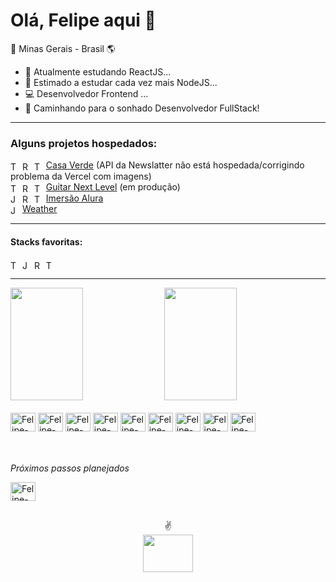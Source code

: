 # Olá, Felipe aqui 👋

🧀 Minas Gerais - Brasil 🌎

- 🌱 Atualmente estudando ReactJS...
- 💭 Estimado a estudar cada vez mais NodeJS...
- 💻 Desenvolvedor Frontend ...
- 👣 Caminhando para o sonhado Desenvolvedor FullStack!
- --
<h3>Alguns projetos hospedados:</h3>
<div>
  <img align="center" alt="TypeScript" height="15" width="15" src="https://cdn.jsdelivr.net/gh/devicons/devicon/icons/typescript/typescript-original.svg"/>
  <img align="center" alt="React" height="15" width="15" src="https://cdn.jsdelivr.net/gh/devicons/devicon/icons/react/react-original.svg"/>
  <img align="center" alt="Tailwindcss" height="15" width="15" src="https://cdn.jsdelivr.net/gh/devicons/devicon/icons/tailwindcss/tailwindcss-plain.svg"/>
  <a href='https://vercel.com/felipe-emanuel/casa-verde-vwng'> Casa Verde</a> (API da Newslatter não está hospedada/corrigindo problema da Vercel com imagens)</br>
   
  <img align="center" alt="TypeScript" height="15" width="15" src="https://cdn.jsdelivr.net/gh/devicons/devicon/icons/typescript/typescript-original.svg"/>
  <img align="center" alt="React" height="15" width="15" src="https://cdn.jsdelivr.net/gh/devicons/devicon/icons/react/react-original.svg"/>
  <img align="center" alt="Tailwindcss" height="15" width="15" src="https://cdn.jsdelivr.net/gh/devicons/devicon/icons/tailwindcss/tailwindcss-plain.svg"/>
  <a href='https://tock-next-level-1.vercel.app/'> Guitar Next Level</a> (em produção)</br>
  
  <img align="center" alt="JavaScript" height="15" width="15" src="https://cdn.jsdelivr.net/gh/devicons/devicon/icons/javascript/javascript-original.svg"/>
  <img align="center" alt="React" height="15" width="15" src="https://cdn.jsdelivr.net/gh/devicons/devicon/icons/react/react-original.svg"/>
  <img align="center" alt="Tailwindcss" height="15" width="15" src="https://cdn.jsdelivr.net/gh/devicons/devicon/icons/tailwindcss/tailwindcss-plain.svg"/>
  <a href='https://imersao-alura-tube.vercel.app/'> Imersão Alura </a></br>

  <img align="center" alt="JavaScript" height="15" width="15" src="https://cdn.jsdelivr.net/gh/devicons/devicon/icons/javascript/javascript-original.svg"/>
  <a href='https://weathernewsibge.netlify.app/'> Weather</a>
  
</div>

- --
#### Stacks favoritas:
<div>
  <img align="center" alt="TypeScript" height="15" width="15" src="https://cdn.jsdelivr.net/gh/devicons/devicon/icons/typescript/typescript-original.svg"/>
  <img align="center" alt="JavaScript" height="15" width="15" src="https://cdn.jsdelivr.net/gh/devicons/devicon/icons/javascript/javascript-original.svg"/>
  <img align="center" alt="React" height="15" width="15" src="https://cdn.jsdelivr.net/gh/devicons/devicon/icons/react/react-original.svg"/>
  <img align="center" alt="Tailwindcss" height="15" width="15" src="https://cdn.jsdelivr.net/gh/devicons/devicon/icons/tailwindcss/tailwindcss-plain.svg"/>
</div>

- --
<div>
  <img height="180em" width="48%" src="https://github-readme-stats.vercel.app/api?username=Felipe-Emanuel&count_private=true&show_icons=true&theme=gruvbox">
  <img height="180em" width="48%" src="https://github-readme-stats.vercel.app/api/top-langs/?username=Felipe-Emanuel&langs_count=16&theme=gruvbox&layout=compact">
</div>

<div style="display: inline_block"><br>
  <img align="center" alt="Felipe-HTML" height="30" width="40" src="https://cdn.jsdelivr.net/gh/devicons/devicon/icons/html5/html5-original.svg" />
  <img align="center" alt="Felipe-CSS" height="30" width="40" src="https://cdn.jsdelivr.net/gh/devicons/devicon/icons/css3/css3-original.svg" />
  <img align="center" alt="Felipe-JavaScript" height="30" width="40" src="https://cdn.jsdelivr.net/gh/devicons/devicon/icons/javascript/javascript-original.svg"/>
  <img align="center" alt="Felipe-React" height="30" width="40" src="https://cdn.jsdelivr.net/gh/devicons/devicon/icons/react/react-original.svg"/>
  <img align="center" alt="Felipe-TypeScript" height="30" width="40" src="https://cdn.jsdelivr.net/gh/devicons/devicon/icons/typescript/typescript-original.svg"/>
  <img align="center" alt="Felipe-NodeJS" height="30" width="40" src="https://cdn.jsdelivr.net/gh/devicons/devicon/icons/nodejs/nodejs-original.svg"/>
  <img align="center" alt="Felipe-Bootstrap" height="30" width="40" src="https://cdn.jsdelivr.net/gh/devicons/devicon/icons/bootstrap/bootstrap-original.svg"/>
  <img align="center" alt="Felipe-Tailwindcss" height="30" width="40" src="https://cdn.jsdelivr.net/gh/devicons/devicon/icons/tailwindcss/tailwindcss-plain.svg"/>
  <img align="center" alt="Felipe-Figma" height="30" width="40" src="https://cdn.jsdelivr.net/gh/devicons/devicon/icons/figma/figma-original.svg"/>
</div>

####
<div style="display: inline_block"><br>
  <p><i>Próximos passos planejados</i><p>
  <img align="center" alt="Felipe-Dot-Net" height="30" width="40" src="https://cdn.jsdelivr.net/gh/devicons/devicon/icons/dot-net/dot-net-original.svg" />
</div>

 ##
<div align="center">
  <div align="center">
    ✌
 </div>
  <a href="https://www.linkedin.com/in/felipe-emanuel-/" target="_blank">
    <img height="60" width="80" src="https://cdn.jsdelivr.net/gh/devicons/devicon/icons/linkedin/linkedin-original.svg"/>
  </a>
</div>
